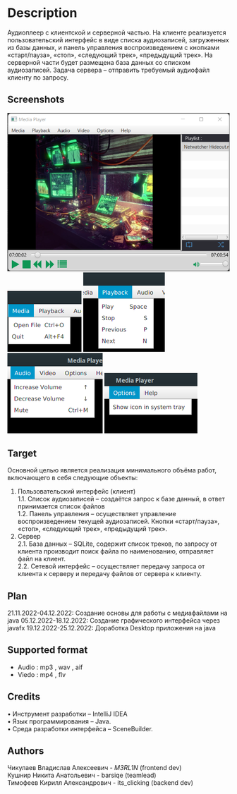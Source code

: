 #  Description
Аудиоплеер с клиентской и серверной частью. На клиенте реализуется пользовательский интерфейс в виде списка аудиозаписей, загруженных из базы данных, и панель управления воспроизведением с кнопками «старт/пауза», «стоп», «следующий трек», «предыдущий трек».
На серверной части будет размещена база данных со списком аудиозаписей. Задача сервера – отправить требуемый аудиофайл клиенту по запросу.

## Screenshots 
![main_view](screenshots/main_view.png) <br/>
![file_menu](screenshots/file_menu.png) 
![playback_menu](screenshots/playback_menu.png) 
![audio_menu](screenshots/audio_menu.png) 
![options_menu](screenshots/options_menu.png) 

## Target
Основной целью является реализация минимального объёма работ, включающего в себя следующие объекты: <br/>
1.	Пользовательский интерфейс (клиент) <br/>
	1.1.	Список аудиозаписей – создаётся запрос к базе данный, в ответ принимается список файлов <br/>
	1.2.	Панель управления – осуществляет управление воспроизведением текущей аудиозаписей. Кнопки «старт/пауза», «стоп», «следующий трек», «предыдущий трек». <br/>
2.	Сервер <br/>
	2.1.	База данных – SQLite, содержит список треков, по запросу от клиента производит поиск файла по наименованию, отправляет файл на клиент. <br/>
	2.2.	Сетевой интерфейс – осуществляет передачу запроса от клиента к серверу и передачу файлов от сервера к клиенту. <br/>

## Plan 
21.11.2022-04.12.2022:	Создание основы для работы с медиафайлами на java
05.12.2022-18.12.2022:	Создание графического интерфейса через javafx
19.12.2022-25.12.2022:	Доработка Desktop приложения на java


## Supported format
- Audio : mp3 , wav , aif <br/>
- Viedo : mp4 , flv <br/>

## Credits
•	Инструмент разработки – IntelliJ IDEA <br/>
•	Язык программирования – Java. <br/>
•	Среда разработки интерфейса – SceneBuilder. <br/>

## Authors
Чикулаев Владислав Алексеевич - _M3RL1N_ (frontend dev) <br/>
Кушнир Никита Анатольевич - barsiqe (teamlead) <br/> 
Тимофеев Кирилл Александрович - its_clicking (backend dev) <br/>